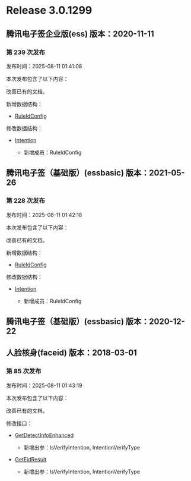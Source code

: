 # Release 3.0.1299

## 腾讯电子签企业版(ess) 版本：2020-11-11

### 第 239 次发布

发布时间：2025-08-11 01:41:08

本次发布包含了以下内容：

改善已有的文档。

新增数据结构：

* [RuleIdConfig](https://cloud.tencent.com/document/api/1323/70369#RuleIdConfig)

修改数据结构：

* [Intention](https://cloud.tencent.com/document/api/1323/70369#Intention)

	* 新增成员：RuleIdConfig




## 腾讯电子签（基础版）(essbasic) 版本：2021-05-26

### 第 228 次发布

发布时间：2025-08-11 01:42:18

本次发布包含了以下内容：

改善已有的文档。

新增数据结构：

* [RuleIdConfig](https://cloud.tencent.com/document/api/1420/61525#RuleIdConfig)

修改数据结构：

* [Intention](https://cloud.tencent.com/document/api/1420/61525#Intention)

	* 新增成员：RuleIdConfig




## 腾讯电子签（基础版）(essbasic) 版本：2020-12-22



## 人脸核身(faceid) 版本：2018-03-01

### 第 85 次发布

发布时间：2025-08-11 01:43:19

本次发布包含了以下内容：

改善已有的文档。

修改接口：

* [GetDetectInfoEnhanced](https://cloud.tencent.com/document/api/1007/41957)

	* 新增出参：IsVerifyIntention, IntentionVerifyType

* [GetEidResult](https://cloud.tencent.com/document/api/1007/54090)

	* 新增出参：IsVerifyIntention, IntentionVerifyType




